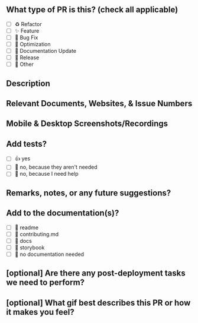 <!-- # <img src="https://i.imgur.com/jmWW6Sc.png" alt="drawing" width="60"> Pull Requests Template -->
## What type of PR is this? (check all applicable)

- [ ] ♻️ Refactor
- [ ] ✨ Feature
- [ ] 🐛 Bug Fix
- [ ] 👷 Optimization
- [ ] 📝 Documentation Update
- [ ] 🔖 Release
- [ ] 🚩 Other

## Description

<!-- Please do not leave this blank. 
Ex.: This PR [adds/removes/fixes/replaces] this [feature/bug/etc]. -->

## Relevant Documents, Websites, & Issue Numbers
<!--
Please use this format link issue numbers: Fixes #123 
See here: https://docs.github.com/en/free-pro-team@latest/github/managing-your-work-on-github/linking-a-pull-request-to-an-issue#linking-a-pull-request-to-an-issue-using-a-keyword 
-->

## Mobile & Desktop Screenshots/Recordings
<!-- **Visual changes require screenshots** -->


## Add tests?

- [ ] 👍 yes
- [ ] 🙅 no, because they aren't needed
- [ ] 🙋 no, because I need help

## Remarks, notes, or any future suggestions?


## Add to the documentation(s)?

- [ ] 📜 readme
- [ ] 📜 contributing.md
- [ ] 📓 docs
- [ ] 📕 storybook
- [ ] 🙅 no documentation needed

## [optional] Are there any post-deployment tasks we need to perform? 

## [optional] What gif best describes this PR or how it makes you feel?

